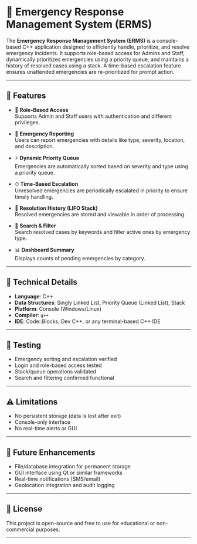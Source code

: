 # 🚨 Emergency Response Management System (ERMS)

The **Emergency Response Management System (ERMS)** is a console-based C++ application designed to efficiently handle, prioritize, and resolve emergency incidents. It supports role-based access for Admins and Staff, dynamically prioritizes emergencies using a priority queue, and maintains a history of resolved cases using a stack. A time-based escalation feature ensures unattended emergencies are re-prioritized for prompt action.

---

## 📌 Features

- 🔐 **Role-Based Access**  
  Supports Admin and Staff users with authentication and different privileges.

- 🚨 **Emergency Reporting**  
  Users can report emergencies with details like type, severity, location, and description.

- ⚡ **Dynamic Priority Queue**  
  Emergencies are automatically sorted based on severity and type using a priority queue.

- ⏱ **Time-Based Escalation**  
  Unresolved emergencies are periodically escalated in priority to ensure timely handling.

- 🧾 **Resolution History (LIFO Stack)**  
  Resolved emergencies are stored and viewable in order of processing.

- 🔎 **Search & Filter**  
  Search resolved cases by keywords and filter active ones by emergency type.

- 📊 **Dashboard Summary**  
  Displays counts of pending emergencies by category.

---

## 🧠 Technical Details

- **Language**: C++  
- **Data Structures**: Singly Linked List, Priority Queue (Linked List), Stack  
- **Platform**: Console (Windows/Linux)  
- **Compiler**: `g++`  
- **IDE**: Code::Blocks, Dev C++, or any terminal-based C++ IDE

---

## 🧪 Testing

- Emergency sorting and escalation verified  
- Login and role-based access tested  
- Stack/queue operations validated  
- Search and filtering confirmed functional

---

## ⚠️ Limitations

- No persistent storage (data is lost after exit)  
- Console-only interface  
- No real-time alerts or GUI

---

## 🚀 Future Enhancements

- File/database integration for permanent storage  
- GUI interface using Qt or similar frameworks  
- Real-time notifications (SMS/email)  
- Geolocation integration and audit logging

---



## 📄 License

This project is open-source and free to use for educational or non-commercial purposes.

---

